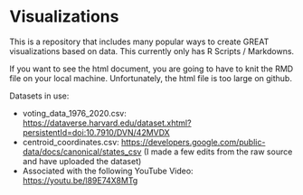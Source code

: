 # Visualizations
This is a repository that includes many popular ways to create GREAT visualizations based on data. This currently only has R Scripts / Markdowns.

If you want to see the html document, you are going to have to knit the RMD file on your local machine. Unfortunately, the html file is too large on github.

Datasets in use:
- voting_data_1976_2020.csv: https://dataverse.harvard.edu/dataset.xhtml?persistentId=doi:10.7910/DVN/42MVDX
- centroid_coordinates.csv: https://developers.google.com/public-data/docs/canonical/states_csv (I made a few edits from the raw source and have uploaded the dataset)
- Associated with the following YouTube Video: https://youtu.be/l89E74X8MTg
